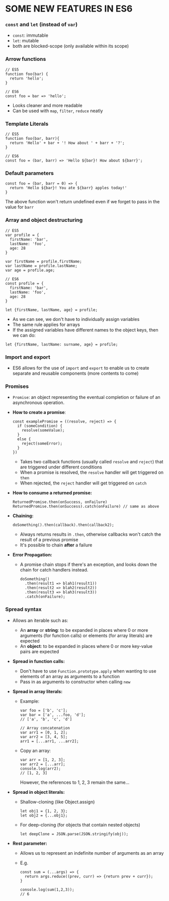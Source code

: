# SOME NEW FEATURES IN ES6

### `const` and `let` (instead of `var`)

* `const`: immutable
* `let`: mutable
* both are blocked-scope (only available within its scope)

### Arrow functions

```
// ES5
function foo(bar) {
  return 'hello';
}

// ES6
const foo = bar => 'hello';

```
* Looks cleaner and more readable
* Can be used with `map`, `filter`, `reduce` neatly

### Template Literals

```
// ES5
function foo(bar, barr){
  return 'Hello' + bar + '! How about ' + barr + '?';
}

// ES6
const foo = (bar, barr) => 'Hello ${bar}! How about ${barr}';

```

### Default parameters

```
const foo = (bar, barr = 0) => {
  return 'Hello ${bar}! You ate ${barr} apples today!'
} 
```
The above function won't return undefined even if we forget to pass in the value for `barr`

### Array and object destructuring

```
// ES5
var profile = {
  firstName: 'bar', 
  lastName: 'foo', 
  age: 28
}

var firstName = profile.firstName;
var lastName = profile.lastName;
var age = profile.age;

// ES6
const profile = {
  firstName: 'bar', 
  lastName: 'foo', 
  age: 28
}

let {firstName, lastName, age} = profile;

```
* As we can see, we don't have to individually assign variables
* The same rule applies for arrays
* If the assigned variables have different names to the object keys, then we can do:
```
let {firstName, lastName: surname, age} = profile;
```

### Import and export

* ES6 allows for the use of `import` and `export` to enable us to create separate and reusable components
(more contents to come)

### Promises

* `Promise`: an object representing the eventual completion or failure of an asynchronous operation.

* **How to create a promise**:
	
	```
	const examplePromise = ((resolve, reject) => {
	  if (someCondition) {
	    resolve(someValue);
	  }
	  else {
	    reject(someError);
	  }
	})
	```
	* Takes two callback functions (usually called `resolve` and `reject`) that are triggered under different conditions
	* When a promise is resolved, the `resolve` handler will get triggered on `then`
	* When rejected, the `reject` handler will get triggered on `catch`

* **How to consume a returned promise:**
	
	```
	ReturnedPromise.then(onSuccess, onFailure) 
   ReturnedPromise.then(onSuccess).catch(onFailure) // same as above
   ```
* **Chaining:**
	
	```
	doSomething().then(callback).then(callback2);
	```
	* Always returns results in `.then`, otherwise callbacks won't catch the result of a previous promise
	* It's possible to chain **after** a failure

* **Error Propagation:**
	* A promise chain stops if there's an exception, and looks down the chain for catch handlers instead.
		
		```
		doSomething()
		  .then(result1 => blah1(result1))
		  .then(result2 => blah2(result2))
		  .then(result3 => blah3(result3))
		  .catch(onFailure);
		```

### Spread syntax

* Allows an iterable such as:
	* An **array** or **string**: to be expanded in places where 0 or more arguments (for function calls) or elements (for array literals) are expected
	* An **object**: to be expanded in places where 0 or more key-value pairs are expected

* **Spread in function calls:**
	* Don't have to use `Function.prototype.apply` when wanting to use elements of an array as arguments to a function
	* Pass in as arguments to constructor when calling `new`

* **Spread in array literals:**
	* Example:
	
		```
		var foo = ['b', 'c'];
		var bar = ['a', ...foo, 'd'];
		// ['a', 'b', 'c', 'd']
		```
		
		```
		// Array concatenation
		var arr1 = [0, 1, 2];
		var arr2 = [3, 4, 5];
		arr1 = [...arr1, ...arr2];
		```
	* Copy an array:
		
		```
		var arr = [1, 2, 3];
		var arr2 = [...arr];
		console.log(arr2);
		// [1, 2, 3]
		```
		However, the references to 1, 2, 3 remain the same...
		
* **Spread in object literals:**
	* Shallow-cloning (like Object.assign)

		```
		let obj1 = {1, 2, 3};
		let obj2 = {...obj1};
		```
	* For deep-cloning (for objects that contain nested objects)
		```
		let deepClone = JSON.parse(JSON.stringify(obj));
		```
* **Rest parameter:**
	* Allows us to represent an indefinite number of arguments as an array
	* E.g.
	
		```
		const sum = (...args) => {
		  return args.reduce((prev, curr) => {return prev + curr}); 
		}
		
		console.log(sum(1,2,3));
		// 6
		```


